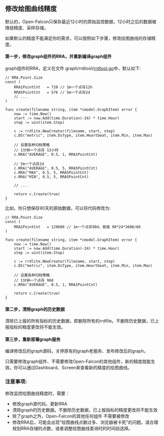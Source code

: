 ## 修改绘图曲线精度

默认的，Open-Falcon只保存最近12小时的原始监控数据，12小时之后的数据被降低精度、采样存储。

如果默认的精度不能满足你的需求，可以按照如下步骤，修改绘图曲线的存储精度。

#### 第一步，修改graph组件的RRA，并重新编译graph组件
graph组件的RRA，定义在文件 graph/rrdtool/[rrdtool.go](https://github.com/open-falcon/graph/blob/master/rrdtool/rrdtool.go#L57)中，默认如下:

```golang
// RRA.Point.Size
const (
	RRA1PointCnt   = 720 // 1m一个点存12h
	RRA5PointCnt   = 576 // 5m一个点存2d
	// ...
)

func create(filename string, item *cmodel.GraphItem) error {
	now := time.Now()
	start := now.Add(time.Duration(-24) * time.Hour)
	step := uint(item.Step)

	c := rrdlite.NewCreator(filename, start, step)
	c.DS("metric", item.DsType, item.Heartbeat, item.Min, item.Max)

	// 设置各种归档策略
	// 1分钟一个点存 12小时
	c.RRA("AVERAGE", 0.5, 1, RRA1PointCnt)

	// 5m一个点存2d
	c.RRA("AVERAGE", 0.5, 5, RRA5PointCnt)
	c.RRA("MAX", 0.5, 5, RRA5PointCnt)
	c.RRA("MIN", 0.5, 5, RRA5PointCnt)
	
	// ...
	
	return c.Create(true)
}

```

比如，你只想保存90天的原始数据，可以将代码修改为: 

```golang
// RRA.Point.Size
const (
	RRA1PointCnt   = 129600 // 1m一个点存90d，取值 90*24*3600/60
)

func create(filename string, item *cmodel.GraphItem) error {
	now := time.Now()
	start := now.Add(time.Duration(-24) * time.Hour)
	step := uint(item.Step)

	c := rrdlite.NewCreator(filename, start, step)
	c.DS("metric", item.DsType, item.Heartbeat, item.Min, item.Max)

	// 设置各种归档策略
	// 1分钟一个点存 90d
	c.RRA("AVERAGE", 0.5, 1, RRA1PointCnt)

	return c.Create(true)
}
```

#### 第二步，清除graph的历史数据
清除已上报的所有指标的历史数据，即删除所有的rrdfile。不删除历史数据，已上报指标的精度更改将不能生效。

#### 第三步，重新部署graph服务
编译修改后的graph源码，关停原有的graph老服务、发布修改后的graph。

只需要修改graph组件、不需要修改Open-Falcon的其他组件，新的精度就能生效。你可以通过Dashboard、Screen来查看新的精度的绘图曲线。



### 注意事项:

修改监控绘图曲线精度时，需要：

+ 修改graph源代码，更新RRA
+ 清除graph的历史数据。不删除历史数据，已上报指标的精度更改将不能生效
+ 除了graph之外，Open-Falcon的其他任何组件 不需要被修改
+ 修改RRA后，可能会出现"绘图曲线点数过多、浏览器被卡死"的问题。请合理规划RRA存储的点数，或者调整绘图曲线查询时的时间段选择。


